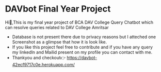 # DAVbot Final Year Project
Hi👋,This is my final year project of BCA DAV College Query Chatbot which can resolve queries related to DAV College Amritsar
- Database is not present there due to privacy reasons but I atteched one Screenshot as a glimpse that how it is look like.
-  If you like this project feel free to contribute and if you have any query my linkedIn and Mailid present on my profile you can contact with me.
-  Thankyou and checkout👉 https://davbot-42ecf9717c0e.herokuapp.com/
